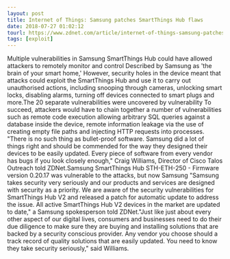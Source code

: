 ```yaml
---
layout: post
title: Internet of Things: Samsung patches SmartThings Hub flaws
date: 2018-07-27 01:02:12
tourl: https://www.zdnet.com/article/internet-of-things-samsung-patches-smartthings-hub-flaws/
tags: [exploit]
---
```

Multiple vulnerabilities in Samsung SmartThings Hub could have allowed attackers to remotely monitor and control Described by Samsung as 'the brain of your smart home,' However, security holes in the device meant that attacks could exploit the SmartThings Hub and use it to carry out unauthorised actions, including snooping through cameras, unlocking smart locks, disabling alarms, turning off devices connected to smart plugs and more.The 20 separate vulnerabilities were uncovered by vulnerability To succeed, attackers would have to chain together a number of vulnerabilities such as remote code execution allowing arbitrary SQL queries against a database inside the device, remote information leakage via the use of creating empty file paths and injecting HTTP requests into processes. "There is no such thing as bullet-proof software. Samsung did a lot of things right and should be commended for the way they designed their devices to be easily updated. Every piece of software from every vendor has bugs if you look closely enough," Craig Williams, Director of Cisco Talos Outreach told ZDNet.Samsung SmartThings Hub STH-ETH-250 - Firmware version 0.20.17 was vulnerable to the attacks, but now Samsung "Samsung takes security very seriously and our products and services are designed with security as a priority. We are aware of the security vulnerabilities for SmartThings Hub V2 and released a patch for automatic update to address the issue. All active SmartThings Hub V2 devices in the market are updated to date," a Samsung spokesperson told ZDNet."Just like just about every other aspect of our digital lives, consumers and businesses need to do their due diligence to make sure they are buying and installing solutions that are backed by a security conscious provider. Any vendor you choose should a track record of quality solutions that are easily updated. You need to know they take security seriously," said Williams.